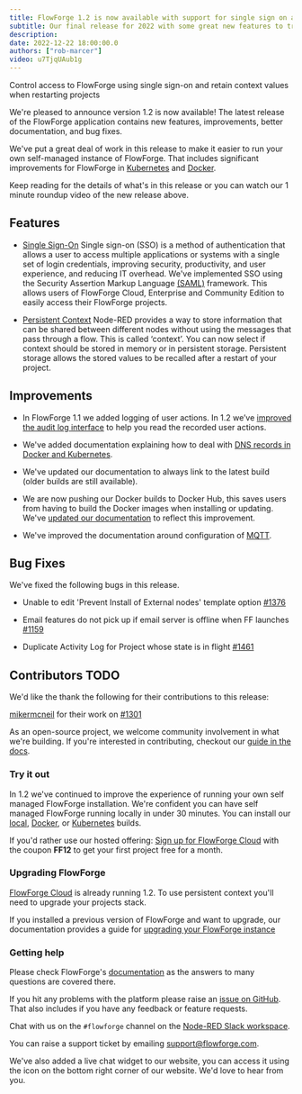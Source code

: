 ```yaml
---
title: FlowForge 1.2 is now available with support for single sign on and persistant context storage
subtitle: Our final release for 2022 with some great new features to try out
description: 
date: 2022-12-22 18:00:00.0
authors: ["rob-marcer"]
video: u7TjqUAub1g
---
```


Control access to FlowForge using single sign-on and retain context values when restarting projects

<!--more-->

We're pleased to announce version 1.2 is now available! The latest release of the FlowForge application contains new features, improvements, better documentation, and bug fixes.

We've put a great deal of work in this release to make it easier to run your own self-managed instance of FlowForge. That includes significant improvements for FlowForge in [Kubernetes](https://flowforge.com/docs/install/kubernetes/) and [Docker](https://flowforge.com/docs/install/docker/).

Keep reading for the details of what's in this release or you can watch our 1 minute roundup video of the new release above.

## Features

- [Single Sign-On](https://github.com/flowforge/flowforge/issues/226) Single sign-on (SSO) is a method of authentication that allows a user to access multiple applications or systems with a single set of login credentials, improving security, productivity, and user experience, and reducing IT overhead. We've implemented SSO using the Security Assertion Markup Language [(SAML)](https://en.wikipedia.org/wiki/Security_Assertion_Markup_Language) framework. This allows users of FlowForge Cloud, Enterprise and Community Edition to easily access their FlowForge projects.

- [Persistent Context](https://github.com/flowforge/flowforge/issues/212) Node-RED provides a way to store information that can be shared between different nodes without using the messages that pass through a flow. This is called ‘context’. You can now select if context should be stored in memory or in persistent storage. Persistent storage allows the stored values to be recalled after a restart of your project.

## Improvements

- In FlowForge 1.1 we added logging of user actions. In 1.2 we’ve [improved the audit log interface](https://github.com/flowforge/flowforge/issues/517) to help you read the recorded user actions.

- We've added documentation explaining how to deal with [DNS records in Docker and Kubernetes](https://github.com/orgs/flowforge/projects/1/views/33).

- We've updated our documentation to always link to the latest build (older builds are still available).

- We are now pushing our Docker builds to Docker Hub, this saves users from having to build the Docker images when installing or updating. We've [updated our documentation](https://github.com/flowforge/flowforge/commit/c9363c8d422569df8c0a25767f9e4a647ca032ee) to reflect this improvement.

- We've improved the documentation around configuration of [MQTT](https://github.com/flowforge/flowforge/issues/1397).

## Bug Fixes

We've fixed the following bugs in this release.

- Unable to edit 'Prevent Install of External nodes' template option [#1376](https://github.com/flowforge/flowforge/issues/1376)

- Email features do not pick up if email server is offline when FF launches [#1159](https://github.com/flowforge/flowforge/issues/1159)

- Duplicate Activity Log for Project whose state is in flight [#1461](https://github.com/flowforge/flowforge/issues/1461)

## Contributors TODO

We'd like the thank the following for their contributions to this release:

[mikermcneil](https://github.com/mikermcneil) for their work on [#1301](https://github.com/flowforge/flowforge/pull/1301)

As an open-source project, we welcome community involvement in what we're building.
If you're interested in contributing, checkout our [guide in the docs](https://flowforge.com/docs/contribute/).

### Try it out

In 1.2 we've continued to improve the experience of running your own self managed FlowForge installation. We're confident you can have self managed FlowForge running locally in under 30 minutes.
You can install our [local](https://flowforge.com/docs/install/local/), [Docker](https://flowforge.com/docs/install/docker/), or [Kubernetes](https://flowforge.com/docs/install/kubernetes/) builds.

If you'd rather use our hosted offering: [Sign up for FlowForge Cloud](https://app.flowforge.com/account/create?code=FF12)
with the coupon **FF12** to get your first project free for a month.

### Upgrading FlowForge

[FlowForge Cloud](https://app.flowforge.com) is already running 1.2. To use
persistent context you'll need to upgrade your projects stack.

If you installed a previous version of FlowForge and want to upgrade, our documentation provides a
guide for [upgrading your FlowForge instance](https://flowforge.com/docs/install/upgrading/)

### Getting help

Please check FlowForge's [documentation](https://flowforge.com/docs/) as the answers to many questions are covered there.

If you hit any problems with the platform please raise an [issue on GitHub](https://github.com/flowforge/flowforge/issues).
That also includes if you have any feedback or feature requests.

Chat with us on the `#flowforge` channel on the [Node-RED Slack workspace](https://nodered.org/slack).

You can raise a support ticket by emailing [support@flowforge.com](mailto:support@flowforge.com).

We've also added a live chat widget to our website, you can access it using the icon on the bottom right corner of our website. We'd love to hear from you.

